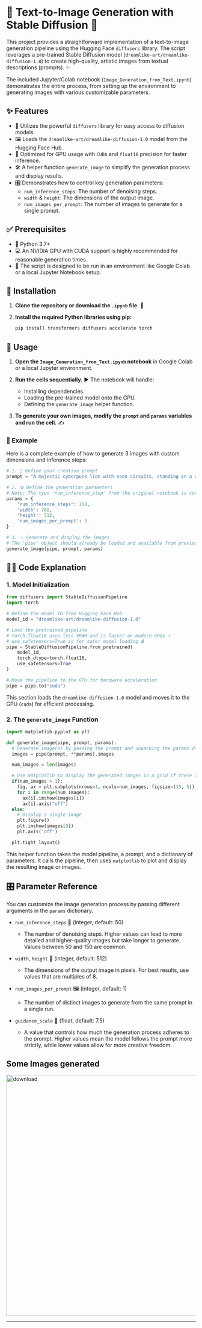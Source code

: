 # 🎨 Text-to-Image Generation with Stable Diffusion 🤖

This project provides a straightforward implementation of a text-to-image generation pipeline using the Hugging Face `diffusers` library. The script leverages a pre-trained Stable Diffusion model (`dreamlike-art/dreamlike-diffusion-1.0`) to create high-quality, artistic images from textual descriptions (prompts). ✨

The included Jupyter/Colab notebook (`Image_Generation_from_Text.ipynb`) demonstrates the entire process, from setting up the environment to generating images with various customizable parameters.

## ✨ Features

  * 🧩 Utilizes the powerful `diffusers` library for easy access to diffusion models.
  * 🖼️ Loads the `dreamlike-art/dreamlike-diffusion-1.0` model from the Hugging Face Hub.
  * 🚀 Optimized for GPU usage with `CUDA` and `float16` precision for faster inference.
  * 🛠️ A helper function `generate_image` to simplify the generation process and display results.
  * 🎛️ Demonstrates how to control key generation parameters:
      * `num_inference_steps`: The number of denoising steps.
      * `width` & `height`: The dimensions of the output image.
      * `num_images_per_prompt`: The number of images to generate for a single prompt.

## ✅ Prerequisites

  * 🐍 Python 3.7+
  * 💻 An NVIDIA GPU with CUDA support is highly recommended for reasonable generation times.
  * 📓 The script is designed to be run in an environment like Google Colab or a local Jupyter Notebook setup.

## 🔧 Installation

1.  **Clone the repository or download the `.ipynb` file.** 📂

2.  **Install the required Python libraries using pip:**

    ```bash
    pip install transformers diffusers accelerate torch
    ```

## 🚀 Usage

1.  **Open the `Image_Generation_from_Text.ipynb` notebook** in Google Colab or a local Jupyter environment.

2.  **Run the cells sequentially.** ▶️ The notebook will handle:

      * Installing dependencies.
      * Loading the pre-trained model onto the GPU.
      * Defining the `generate_image` helper function.

3.  **To generate your own images, modify the `prompt` and `params` variables and run the cell.** ✍️

### 🌟 Example

Here is a complete example of how to generate 3 images with custom dimensions and inference steps:

```python
# 1. 📝 Define your creative prompt
prompt = "A majestic cyberpunk lion with neon circuits, standing on a rainy futuristic street, in the style of Blade Runner, 8k, highly detailed"

# 2. ⚙️ Define the generation parameters
# Note: The typo 'num_inference_step' from the original notebook is corrected to 'num_inference_steps' here.
params = {
    'num_inference_steps': 150,
    'width': 768,
    'height': 512,
    'num_images_per_prompt': 3
}

# 3. ✨ Generate and display the images
# The 'pipe' object should already be loaded and available from previous cells.
generate_image(pipe, prompt, params)
```

## 🧑‍🏫 Code Explanation

### 1\. Model Initialization

```python
from diffusers import StableDiffusionPipeline
import torch

# Define the model ID from Hugging Face Hub
model_id = "dreamlike-art/dreamlike-diffusion-1.0"

# Load the pretrained pipeline
# torch.float16 uses less VRAM and is faster on modern GPUs ⚡
# use_safetensors=True is for safer model loading 🔒
pipe = StableDiffusionPipeline.from_pretrained(
    model_id,
    torch_dtype=torch.float16,
    use_safetensors=True
)

# Move the pipeline to the GPU for hardware acceleration
pipe = pipe.to("cuda")
```

This section loads the `dreamlike-diffusion-1.0` model and moves it to the GPU (`cuda`) for efficient processing.

### 2\. The `generate_image` Function

```python
import matplotlib.pyplot as plt

def generate_image(pipe, prompt, params):
  # Generate image(s) by passing the prompt and unpacking the params dictionary
  images = pipe(prompt, **params).images

  num_images = len(images)

  # Use matplotlib to display the generated images in a grid if there are multiple
  if(num_images > 1):
    fig, ax = plt.subplots(nrows=1, ncols=num_images, figsize=(15, 5))
    for i in range(num_images):
      ax[i].imshow(images[i])
      ax[i].axis("off")
  else:
    # Display a single image
    plt.figure()
    plt.imshow(images[0])
    plt.axis('off')

  plt.tight_layout()
```

This helper function takes the model pipeline, a prompt, and a dictionary of parameters. It calls the pipeline, then uses `matplotlib` to plot and display the resulting image or images.

## 🎛️ Parameter Reference

You can customize the image generation process by passing different arguments in the `params` dictionary.

  * `num_inference_steps` 🔢 (integer, default: 50)

      * The number of denoising steps. Higher values can lead to more detailed and higher-quality images but take longer to generate. Values between 50 and 150 are common.

  * `width`, `height` 📏 (integer, default: 512)

      * The dimensions of the output image in pixels. For best results, use values that are multiples of 8.

  * `num_images_per_prompt` 🖼️ (integer, default: 1)

      * The number of distinct images to generate from the same prompt in a single run.

  * `guidance_scale` 🧭 (float, default: 7.5)

      * A value that controls how much the generation process adheres to the prompt. Higher values mean the model follows the prompt more strictly, while lower values allow for more creative freedom.
## Some Images generated
<img width="640" height="640" alt="download" src="https://github.com/user-attachments/assets/dff04934-6d50-4b91-aabd-f6438f56a048" />

-----
